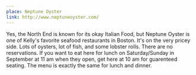 ```yaml
---
place: Neptune Oyster
link: http://www.neptuneoyster.com/
---
```

Yes, the North End is known for its okay Italian Food, but Neptune Oyster is
one of Kelly's favorite seafood restaurants in Boston. It's on the very pricey
side. Lots of oysters, lot of fish, and some lobster rolls.  There are no
reservations.  If you want to eat here for lunch on Saturday/Sunday in
September at 11 am when they open, get here at 10 am for guarenteed seating.
The menu is exactly the same for lunch and dinner.

